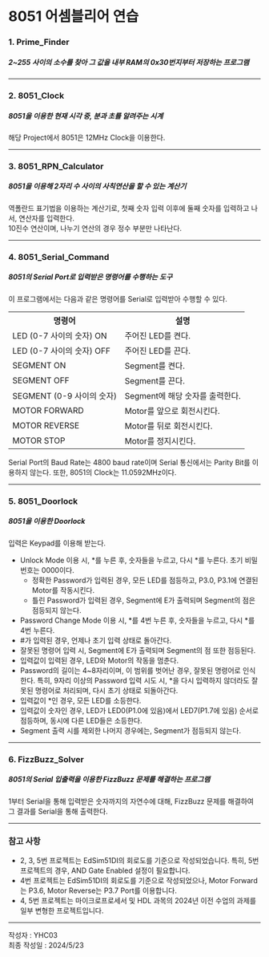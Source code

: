 # 8051 어셈블리어 연습
<!-- # 8051 Assembly Language Practice -->

### 1. Prime_Finder

##### 2~255 사이의 소수를 찾아 그 값을 내부 RAM의 0x30번지부터 저장하는 프로그램

---
### 2. 8051_Clock

##### 8051을 이용한 현재 시각 중, 분과 초를 알려주는 시계

해당 Project에서 8051은 12MHz Clock을 이용한다.  

---
### 3. 8051_RPN_Calculator

##### 8051을 이용해 2자리 수 사이의 사칙연산을 할 수 있는 계산기

역폴란드 표기법을 이용하는 계산기로, 첫째 숫자 입력 이후에 둘째 숫자를 입력하고 나서, 연산자를 입력한다.  
10진수 연산이며, 나누기 연산의 경우 정수 부분만 나타난다.  

---
### 4. 8051_Serial_Command

##### 8051의 Serial Port로 입력받은 명령어를 수행하는 도구

이 프로그램에서는 다음과 같은 명령어를 Serial로 입력받아 수행할 수 있다.  
<table>
    <tr>
        <th>명령어</th>
        <th>설명</th>
    </tr>
    <tr>
        <td>LED (0-7 사이의 숫자) ON</td>
        <td>주어진 LED를 켠다.</td>
    </tr>
    <tr>
        <td>LED (0-7 사이의 숫자) OFF</td>
        <td>주어진 LED를 끈다.</td>
    </tr>
    <tr>
        <td>SEGMENT ON</td>
        <td>Segment를 켠다.</td>
    </tr>
    <tr>
        <td>SEGMENT OFF</td>
        <td>Segment를 끈다.</td>
    </tr>
    <tr>
        <td>SEGMENT (0-9 사이의 숫자)</td>
        <td>Segment에 해당 숫자를 출력한다.</td>
    </tr>
    <tr>
        <td>MOTOR FORWARD</td>
        <td>Motor를 앞으로 회전시킨다.</td>
    </tr>
    <tr>
        <td>MOTOR REVERSE</td>
        <td>Motor를 뒤로 회전시킨다.</td>
    </tr>
    <tr>
        <td>MOTOR STOP</td>
        <td>Motor를 정지시킨다.</td>
    </tr>
</table>

Serial Port의 Baud Rate는 4800 baud rate이며 Serial 통신에서는 Parity Bit를 이용하지 않는다. 또한, 8051의 Clock는 11.0592MHz이다.  

---
### 5. 8051_Doorlock

##### 8051을 이용한 Doorlock

입력은 Keypad를 이용해 받는다.  
- Unlock Mode 이용 시, *를 누른 후, 숫자들을 누르고, 다시 *를 누른다. 초기 비밀번호는 0000이다.
    - 정확한 Password가 입력된 경우, 모든 LED를 점등하고, P3.0, P3.1에 연결된 Motor를 작동시킨다.
    - 틀린 Password가 입력된 경우, Segment에 E가 출력되며 Segment의 점은 점등되지 않는다.
- Password Change Mode 이용 시, *를 4번 누른 후, 숫자들을 누르고, 다시 *를 4번 누른다.
- #가 입력된 경우, 언제나 초기 입력 상태로 돌아간다.
- 잘못된 명령어 입력 시, Segment에 E가 출력되며 Segment의 점 또한 점등된다.
- 입력값이 입력된 경우, LED와 Motor의 작동을 멈춘다.
- Password의 길이는 4~8자리이며, 이 범위를 벗어난 경우, 잘못된 명령어로 인식한다. 특히, 9자리 이상의 Password 입력 시도 시, *을 다시 입력하지 않더라도 잘못된 명령어로 처리되며, 다시 초기 상태로 되돌아간다.
- 입력값이 *인 경우, 모든 LED를 소등한다.
- 입력값이 숫자인 경우, LED가 LED0(P1.0에 있음)에서 LED7(P1.7에 있음) 순서로 점등하며, 동시에 다른 LED들은 소등한다.
- Segment 출력 시를 제외한 나머지 경우에는, Segment가 점등되지 않는다.

---
### 6. FizzBuzz_Solver

##### 8051의 Serial 입출력을 이용한 FizzBuzz 문제를 해결하는 프로그램

1부터 Serial을 통해 입력받은 숫자까지의 자연수에 대해, FizzBuzz 문제를 해결하여 그 결과를 Serial을 통해 출력한다.  

---
### 참고 사항

- 2, 3, 5번 프로젝트는 EdSim51DI의 회로도를 기준으로 작성되었습니다. 특히, 5번 프로젝트의 경우, AND Gate Enabled 설정이 필요합니다.  
- 4번 프로젝트는 EdSim51DI의 회로도를 기준으로 작성되었으나, Motor Forward는 P3.6, Motor Reverse는 P3.7 Port를 이용합니다.  
- 4, 5번 프로젝트는 마이크로프로세서 및 HDL 과목의 2024년 이전 수업의 과제를 일부 변형한 프로젝트입니다.  

---
작성자 : YHC03  
최종 작성일 : 2024/5/23  
